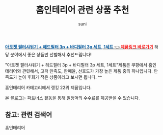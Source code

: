 ﻿---
layout: post
title:  "홈인테리어 관련 상품 추천" 
author: suni
categories: [ 선물 ]
tags: []
image: https://static.coupangcdn.com/image/retail/images/155299274437205-8953c997-8e26-46e5-b526-8aaecc57706b.jpg 
description: "쿠팡에서 관련 상품으로 가장 고객 선호도가 높은 제품 중 하나입니다."
---
<a href="https://link.coupang.com/re/AFFSDP?lptag=AF5011742&pageKey=239855078&itemId=763041412&vendorItemId=4924537918&traceid=V0-113-2652cd6849843b72"><b><font color='#01579B'>아토젯 필터샤워기 + 헤드필터 3p + 바디필터 3p 세트, 1세트 </font></b>👈<b><font color='#f71919'> 제품링크 바로가기</font></b></a>
해당 분야에서 좋은 상품만 선별해서 추천드립니다!

"아토젯 필터샤워기 + 헤드필터 3p + 바디필터 3p 세트, 1세트"제품은 쿠팡에서 홈인테리어와 관련해서, 고객 만족도, 판매율, 선호도가 가장 높은 제품 중의 하나입니다.
만족도가 높아 후회가 적은 상품이라고 보시면 됩니다. ^^

홈인테리어 카테고리에서 랭킹  22위 제품입니다. 


본 블로그는 파트너스 활동을 통해 일정액의 수수료를 제공받을 수 있습니다.

## 참고: 관련 검색어    
홈인테리어